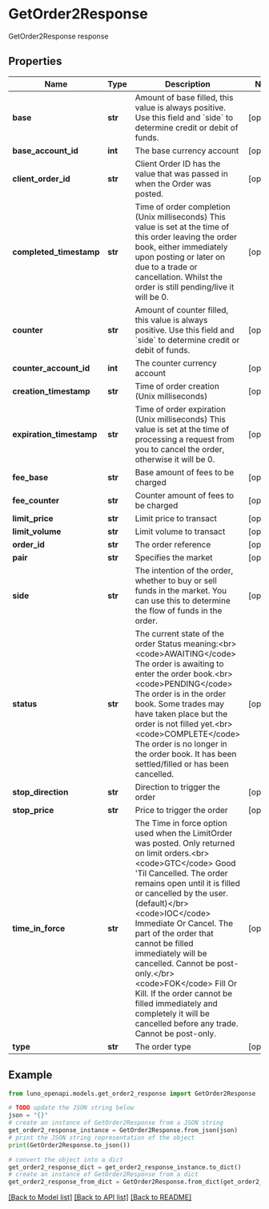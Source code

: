 # GetOrder2Response

GetOrder2Response response

## Properties

Name | Type | Description | Notes
------------ | ------------- | ------------- | -------------
**base** | **str** | Amount of base filled, this value is always positive.  Use this field and &#x60;side&#x60; to determine credit or debit of funds. | [optional] 
**base_account_id** | **int** | The base currency account | [optional] 
**client_order_id** | **str** | Client Order ID has the value that was passed in when the Order was posted. | [optional] 
**completed_timestamp** | **str** | Time of order completion (Unix milliseconds)  This value is set at the time of this order leaving the order book, either immediately upon posting or later on due to a trade or cancellation. Whilst the order is still pending/live it will be 0. | [optional] 
**counter** | **str** | Amount of counter filled, this value is always positive.  Use this field and &#x60;side&#x60; to determine credit or debit of funds. | [optional] 
**counter_account_id** | **int** | The counter currency account | [optional] 
**creation_timestamp** | **str** | Time of order creation (Unix milliseconds) | [optional] 
**expiration_timestamp** | **str** | Time of order expiration (Unix milliseconds)  This value is set at the time of processing a request from you to cancel the order, otherwise it will be 0. | [optional] 
**fee_base** | **str** | Base amount of fees to be charged | [optional] 
**fee_counter** | **str** | Counter amount of fees to be charged | [optional] 
**limit_price** | **str** | Limit price to transact | [optional] 
**limit_volume** | **str** | Limit volume to transact | [optional] 
**order_id** | **str** | The order reference | [optional] 
**pair** | **str** | Specifies the market | [optional] 
**side** | **str** | The intention of the order, whether to buy or sell funds in the market.  You can use this to determine the flow of funds in the order. | [optional] 
**status** | **str** | The current state of the order  Status meaning:&lt;br&gt; &lt;code&gt;AWAITING&lt;/code&gt; The order is awaiting to enter the order book.&lt;br&gt; &lt;code&gt;PENDING&lt;/code&gt; The order is in the order book. Some trades may have taken place but the order is not filled yet.&lt;br&gt; &lt;code&gt;COMPLETE&lt;/code&gt; The order is no longer in the order book. It has been settled/filled or has been cancelled. | [optional] 
**stop_direction** | **str** | Direction to trigger the order | [optional] 
**stop_price** | **str** | Price to trigger the order | [optional] 
**time_in_force** | **str** | The Time in force option used when the LimitOrder was posted.  Only returned on limit orders.&lt;br&gt; &lt;code&gt;GTC&lt;/code&gt; Good &#39;Til Cancelled. The order remains open until it is filled or cancelled by the user. (default)&lt;/br&gt; &lt;code&gt;IOC&lt;/code&gt; Immediate Or Cancel. The part of the order that cannot be filled immediately will be cancelled. Cannot be post-only.&lt;/br&gt; &lt;code&gt;FOK&lt;/code&gt; Fill Or Kill. If the order cannot be filled immediately and completely it will be cancelled before any trade. Cannot be post-only. | [optional] 
**type** | **str** | The order type | [optional] 

## Example

```python
from luno_openapi.models.get_order2_response import GetOrder2Response

# TODO update the JSON string below
json = "{}"
# create an instance of GetOrder2Response from a JSON string
get_order2_response_instance = GetOrder2Response.from_json(json)
# print the JSON string representation of the object
print(GetOrder2Response.to_json())

# convert the object into a dict
get_order2_response_dict = get_order2_response_instance.to_dict()
# create an instance of GetOrder2Response from a dict
get_order2_response_from_dict = GetOrder2Response.from_dict(get_order2_response_dict)
```
[[Back to Model list]](../README.md#documentation-for-models) [[Back to API list]](../README.md#documentation-for-api-endpoints) [[Back to README]](../README.md)



